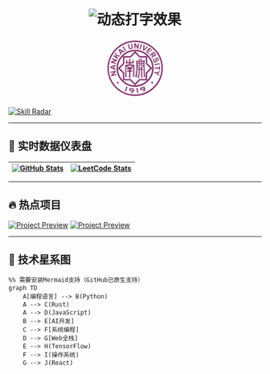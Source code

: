 <div align="center">
  <h1> 
    <img src="https://readme-typing-svg.demolab.com?font=Fira+Code&weight=600&size=30&duration=4000&pause=1000&color=43D9AD&center=true&vCenter=true&width=435&lines=你好，这里是LoveGump;echo+%22Hello+World%22;南开大学CS'23;" alt="动态打字效果" />
  </h1>

  <!-- 3D校徽旋转 -->
  <img src="https://github.com/LoveGump/LoveGump/blob/main/%E6%A0%A1%E5%BE%BD1.png" alt="nankai-3d" style="height: 120px; border-radius: 50%;" loading="lazy"/>
</div>

<!-- 动态技能雷达图 -->
[![Skill Radar](https://skillicons.dev/icons?i=py,tensorflow,react,rust,aws,linux&theme=dark&perline=6)](https://skillicons.dev)

---

## 🚀 实时数据仪表盘
<!-- 可交互数据面板 -->
| <a href="https://github.com/你的ID"><img src="https://denvercoder1-github-readme-stats.vercel.app/api?username=你的ID&show_icons=true&count_private=true&theme=react" alt="GitHub Stats" width="400"/></a> | <a href="https://leetcode.com/你的ID/"><img src="https://leetcard.jacoblin.cool/你的ID?theme=dark&font=Karma&ext=contest" alt="LeetCode Stats" width="300"/></a> |
| ------------- | ------------- |

---

## 🔥 热点项目
<!-- 带动态预览的项目卡片 -->
[![Project Preview](https://github-readme-stats.vercel.app/api/pin/?username=你的ID&repo=项目仓库名&theme=vision-friendly-dark)](https://github.com/你的ID/项目仓库名)
[![Project Preview](https://github-readme-stats.vercel.app/api/pin/?username=你的ID&repo=项目仓库名&theme=vision-friendly-dark)](https://github.com/你的ID/项目仓库名)

---

## 🌌 技术星系图
```mermaid
%% 需要安装Mermaid支持（GitHub已原生支持）
graph TD
    A[编程语言] --> B(Python)
    A --> C(Rust)
    A --> D(JavaScript)
    B --> E[AI开发]
    C --> F[系统编程]
    D --> G[Web全栈]
    E --> H(TensorFlow)
    F --> I(操作系统)
    G --> J(React)
